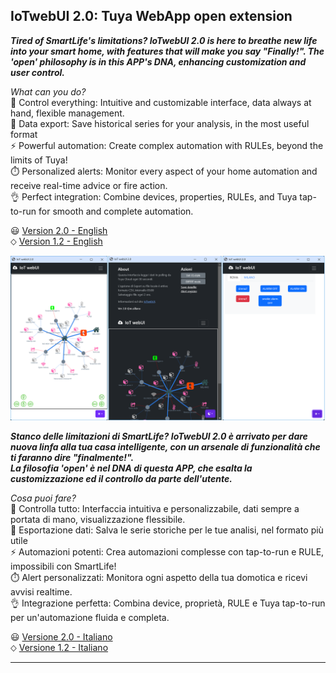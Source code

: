 ## IoTwebUI 2.0: Tuya WebApp open extension

**_Tired of SmartLife's limitations? IoTwebUI 2.0 is here to breathe new life into your smart home, with features that will make you say "Finally!". The 'open' philosophy is in this APP's DNA, enhancing customization and user control._**

_What can you do?_<br>
 👀 Control everything: Intuitive and customizable interface, data always at hand, flexible management.<br>
🔬 Data export: Save historical series for your analysis, in the most useful format<br>
⚡️ Powerful automation: Create complex automation with RULEs, beyond the limits of Tuya!<br>
⏱️ Personalized alerts: Monitor every aspect of your home automation and receive real-time advice or fire action.<br>
👌 Perfect integration: Combine devices, properties, RULEs, and Tuya tap-to-run for smooth and complete automation.

😃 [Version  2.0 - English](https://github.com/msillano/IoTwebUI/blob/main/README20.md) <br>
 ⬦ [Version  1.2 - English](https://github.com/msillano/IoTwebUI/blob/main/README12.md)

 ![aspetto della versione 2.0](https://github.com/msillano/IoTwebUI/blob/main/pics/ver20-look.png?raw=true)

**_Stanco delle limitazioni di SmartLife?  IoTwebUI 2.0 è arrivato per dare nuova linfa alla tua casa intelligente, con un arsenale di funzionalità che ti faranno dire "finalmente!". <br> La filosofia 'open' è nel DNA di questa APP, che esalta la customizzazione ed il controllo da parte dell'utente._** 

_Cosa puoi fare?_<br>
👀 Controlla tutto: Interfaccia intuitiva e personalizzabile, dati sempre a portata di mano, visualizzazione flessibile.<br>
🔬 Esportazione dati: Salva le serie storiche per le tue analisi, nel formato più utile<br>
⚡️ Automazioni potenti: Crea automazioni complesse con tap-to-run e RULE, impossibili con SmartLife!<br>
⏱️ Alert personalizzati: Monitora ogni aspetto della tua domotica e ricevi avvisi realtime. <br>
👌 Integrazione perfetta: Combina device, proprietà, RULE e Tuya tap-to-run per un'automazione fluida e completa.


😃 [Versione 2.0 - Italiano](https://github.com/msillano/IoTwebUI/blob/main/LEGGIMI20.md) <br>
 ⬦ [Versione 1.2 - Italiano](https://github.com/msillano/IoTwebUI/blob/main/LEGGIMI12.md)

<hr>
